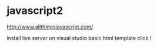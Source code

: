 # javascript2

http://www.allthingsjavascript.com/

install live server on visual studio
basic html template click !

